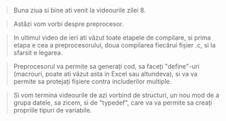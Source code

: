 > Buna ziua si bine ati venit la videourile zilei 8. 

> Astăzi vom vorbi despre preprocesor. 

> In ultimul video de ieri ati văzut toate etapele de compilare, si prima etapa e cea a preprocesorului, doua compilarea fiecărui fișier .c, si la sfarsit e legarea. 

> Preprocesorul va permite sa generați cod, sa faceți "define"-uri (macrouri, poate ati văzut asta in Excel sau altundeva), si va va permite sa protejați fișiere contra includerilor multiple. 

> Si vom termina videourile de azi vorbind de structuri, un nou mod de a grupa datele, sa zicem, si de "typedef", care va va permite sa creați propriile tipuri de variabile.